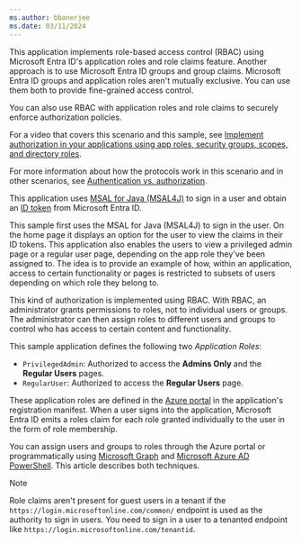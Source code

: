 ```yaml
---
ms.author: bbanerjee
ms.date: 03/11/2024
---
```


This application implements role-based access control (RBAC) using Microsoft Entra ID's application roles and role claims feature. Another approach is to use Microsoft Entra ID groups and group claims. Microsoft Entra ID groups and application roles aren't mutually exclusive. You can use them both to provide fine-grained access control.

You can also use RBAC with application roles and role claims to securely enforce authorization policies.

For a video that covers this scenario and this sample, see [Implement authorization in your applications using app roles, security groups, scopes, and directory roles](https://www.youtube.com/watch?v=LRoc-na27l0).

For more information about how the protocols work in this scenario and in other scenarios, see [Authentication vs. authorization](/entra/identity-platform/authentication-vs-authorization).

This application uses [MSAL for Java (MSAL4J)](https://github.com/AzureAD/microsoft-authentication-library-for-java) to sign in a user and obtain an [ID token](/entra/identity-platform/id-tokens) from Microsoft Entra ID.

This sample first uses the MSAL for Java (MSAL4J) to sign in the user. On the home page it displays an option for the user to view the claims in their ID tokens. This application also enables the users to view a privileged admin page or a regular user page, depending on the app role they've been assigned to. The idea is to provide an example of how, within an application, access to certain functionality or pages is restricted to subsets of users depending on which role they belong to.

This kind of authorization is implemented using RBAC. With RBAC, an administrator grants permissions to roles, not to individual users or groups. The administrator can then assign roles to different users and groups to control who has access to certain content and functionality.

This sample application defines the following two *Application Roles*:

- `PrivilegedAdmin`: Authorized to access the **Admins Only** and the **Regular Users** pages.
- `RegularUser`: Authorized to access the **Regular Users** page.

These application roles are defined in the [Azure portal](https://portal.azure.com) in the application's registration manifest. When a user signs into the application, Microsoft Entra ID emits a roles claim for each role granted individually to the user in the form of role membership.

You can assign users and groups to roles through the Azure portal or programmatically using [Microsoft Graph](https://graph.microsoft.com) and [Microsoft Azure AD PowerShell](/powershell/module/azuread/). This article describes both techniques.

> [!NOTE]
> Role claims aren't present for guest users in a tenant if the `https://login.microsoftonline.com/common/` endpoint is used as the authority to sign in users. You need to sign in a user to a tenanted endpoint like `https://login.microsoftonline.com/tenantid`.
